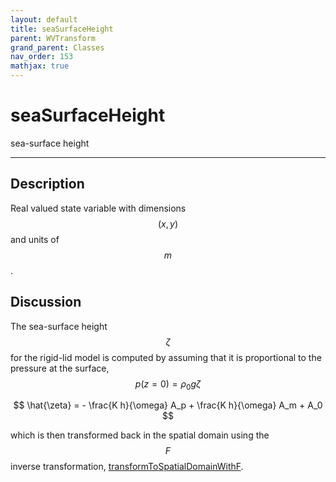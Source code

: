 ```yaml
---
layout: default
title: seaSurfaceHeight
parent: WVTransform
grand_parent: Classes
nav_order: 153
mathjax: true
---
```


#  seaSurfaceHeight

sea-surface height


---

## Description
Real valued state variable with dimensions $$(x,y)$$ and units of $$m$$.

## Discussion

The sea-surface height $$\zeta$$ for the rigid-lid model is computed by assuming that it is proportional to the pressure at the surface, $$p(z=0) = \rho_0 g \zeta$$ 

$$
\hat{\zeta} = - \frac{K h}{\omega} A_p + \frac{K h}{\omega} A_m + A_0 
$$

which is then transformed back in the spatial domain using the $$F$$ inverse transformation, [transformToSpatialDomainWithF](classes/wvtransform/transformtospatialdomainwithf.html).

